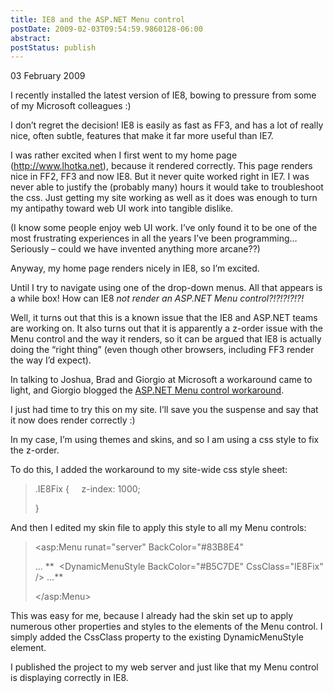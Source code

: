 ```yaml
---
title: IE8 and the ASP.NET Menu control
postDate: 2009-02-03T09:54:59.9860128-06:00
abstract: 
postStatus: publish
---
```

03 February 2009

I recently installed the latest version of IE8, bowing to pressure from some of my Microsoft colleagues :)

I don’t regret the decision! IE8 is easily as fast as FF3, and has a lot of really nice, often subtle, features that make it far more useful than IE7.

I was rather excited when I first went to my home page (http://www.lhotka.net), because it rendered correctly. This page renders nice in FF2, FF3 and now IE8. But it never quite worked right in IE7. I was never able to justify the (probably many) hours it would take to troubleshoot the css. Just getting my site working as well as it does was enough to turn my antipathy toward web UI work into tangible dislike.

(I know some people enjoy web UI work. I’ve only found it to be one of the most frustrating experiences in all the years I’ve been programming… Seriously – could we have invented anything more arcane??)

Anyway, my home page renders nicely in IE8, so I’m excited.

Until I try to navigate using one of the drop-down menus. All that appears is a while box! How can IE8 *not render an ASP.NET Menu control?!?!?!?!?!*

Well, it turns out that this is a known issue that the IE8 and ASP.NET teams are working on. It also turns out that it is apparently a z-order issue with the Menu control and the way it renders, so it can be argued that IE8 is actually doing the “right thing” (even though other browsers, including FF3 render the way I’d expect).

In talking to Joshua, Brad and Giorgio at Microsoft a workaround came to light, and Giorgio blogged the [ASP.NET Menu control workaround](http://blogs.msdn.com/giorgio/archive/2009/02/01/asp-net-menu-and-ie8-rendering-white-issue.aspx).

I just had time to try this on my site. I’ll save you the suspense and say that it now does render correctly :)

In my case, I’m using themes and skins, and so I am using a css style to fix the z-order.

To do this, I added the workaround to my site-wide css style sheet:


> .IE8Fix
> {
>     z-index: 1000;
>
> }


And then I edited my skin file to apply this style to all my Menu controls:


> &lt;asp:Menu runat="server" BackColor="#83B8E4"
>
> ...
> **  &lt;DynamicMenuStyle BackColor="#B5C7DE" CssClass="IE8Fix" /&gt;
> ...**
>
> &lt;/asp:Menu&gt;


This was easy for me, because I already had the skin set up to apply numerous other properties and styles to the elements of the Menu control. I simply added the CssClass property to the existing DynamicMenuStyle element.

I published the project to my web server and just like that my Menu control is displaying correctly in IE8.
